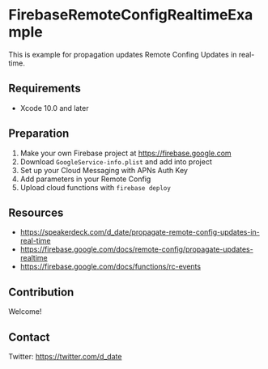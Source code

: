 # FirebaseRemoteConfigRealtimeExample
This is example for propagation updates Remote Confing Updates in real-time.

## Requirements
- Xcode 10.0 and later

## Preparation
1. Make your own Firebase project at https://firebase.google.com
1. Download `GoogleService-info.plist` and add into project
1. Set up your Cloud Messaging with APNs Auth Key
1. Add parameters in your Remote Config
1. Upload cloud functions with `firebase deploy`

## Resources
- https://speakerdeck.com/d_date/propagate-remote-config-updates-in-real-time
- https://firebase.google.com/docs/remote-config/propagate-updates-realtime
- https://firebase.google.com/docs/functions/rc-events

## Contribution
Welcome!

## Contact
Twitter: https://twitter.com/d_date
